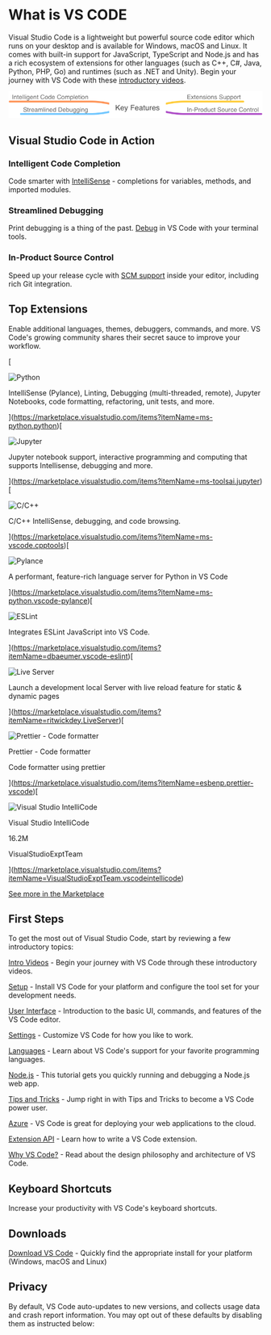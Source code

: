 # What is VS CODE

Visual Studio Code is a lightweight but powerful source code editor which runs on your desktop and is available for Windows, macOS and Linux. It comes with built-in support for JavaScript, TypeScript and Node.js and has a rich ecosystem of extensions for other languages (such as C++, C#, Java, Python, PHP, Go) and runtimes (such as .NET and Unity). Begin your journey with VS Code with these [introductory videos](https://code.visualstudio.com/docs/introvideos/overview).




<img src="./img/map.png/">

## Visual Studio Code in Action

### Intelligent Code Completion

Code smarter with [IntelliSense](https://code.visualstudio.com/docs/editor/intellisense) - completions for variables, methods, and imported modules.

### Streamlined Debugging

Print debugging is a thing of the past. [Debug](https://code.visualstudio.com/docs/editor/debugging) in VS Code with your terminal tools.

### In-Product Source Control

Speed up your release cycle with [SCM support](https://code.visualstudio.com/docs/editor/versioncontrol) inside your editor, including rich Git integration.

## Top Extensions

Enable additional languages, themes, debuggers, commands, and more. VS Code's growing community shares their secret sauce to improve your workflow.


[

![Python](https://ms-python.gallerycdn.vsassets.io/extensions/ms-python/python/2021.12.1559732655/1639078344000/Microsoft.VisualStudio.Services.Icons.Default)

IntelliSense (Pylance), Linting, Debugging (multi-threaded, remote), Jupyter Notebooks, code formatting, refactoring, unit tests, and more.





](https://marketplace.visualstudio.com/items?itemName=ms-python.python)[

![Jupyter](https://ms-toolsai.gallerycdn.vsassets.io/extensions/ms-toolsai/jupyter/2022.1.1001727824/1642757204831/Microsoft.VisualStudio.Services.Icons.Default)

Jupyter notebook support, interactive programming and computing that supports Intellisense, debugging and more.





](https://marketplace.visualstudio.com/items?itemName=ms-toolsai.jupyter)[

![C/C++](https://ms-vscode.gallerycdn.vsassets.io/extensions/ms-vscode/cpptools/1.8.0/1642548767114/Microsoft.VisualStudio.Services.Icons.Default)

C/C++ IntelliSense, debugging, and code browsing.





](https://marketplace.visualstudio.com/items?itemName=ms-vscode.cpptools)[

![Pylance](https://ms-python.gallerycdn.vsassets.io/extensions/ms-python/vscode-pylance/2022.1.3/1642813614625/Microsoft.VisualStudio.Services.Icons.Default)

A performant, feature-rich language server for Python in VS Code





](https://marketplace.visualstudio.com/items?itemName=ms-python.vscode-pylance)[

![ESLint](https://dbaeumer.gallerycdn.vsassets.io/extensions/dbaeumer/vscode-eslint/2.2.3/1642067257652/Microsoft.VisualStudio.Services.Icons.Default)

Integrates ESLint JavaScript into VS Code.





](https://marketplace.visualstudio.com/items?itemName=dbaeumer.vscode-eslint)[

![Live Server](https://ritwickdey.gallerycdn.vsassets.io/extensions/ritwickdey/liveserver/5.7.3/1642764158430/Microsoft.VisualStudio.Services.Icons.Default)

Launch a development local Server with live reload feature for static & dynamic pages





](https://marketplace.visualstudio.com/items?itemName=ritwickdey.LiveServer)[

![Prettier - Code formatter](https://esbenp.gallerycdn.vsassets.io/extensions/esbenp/prettier-vscode/9.1.0/1641225878548/Microsoft.VisualStudio.Services.Icons.Default)

Prettier - Code formatter

Code formatter using prettier





](https://marketplace.visualstudio.com/items?itemName=esbenp.prettier-vscode)[

![Visual Studio IntelliCode](https://visualstudioexptteam.gallerycdn.vsassets.io/extensions/visualstudioexptteam/vscodeintellicode/1.2.15/1639421677443/Microsoft.VisualStudio.Services.Icons.Default)

Visual Studio IntelliCode

16.2M

VisualStudioExptTeam









](https://marketplace.visualstudio.com/items?itemName=VisualStudioExptTeam.vscodeintellicode)

[See more in the Marketplace](https://marketplace.visualstudio.com/vscode)

## First Steps

To get the most out of Visual Studio Code, start by reviewing a few introductory topics:

[Intro Videos](https://code.visualstudio.com/docs/getstarted/introvideos) - Begin your journey with VS Code through these introductory videos.

[Setup](https://code.visualstudio.com/docs/setup/setup-overview) - Install VS Code for your platform and configure the tool set for your development needs.

[User Interface](https://code.visualstudio.com/docs/getstarted/userinterface) - Introduction to the basic UI, commands, and features of the VS Code editor.

[Settings](https://code.visualstudio.com/docs/getstarted/settings) - Customize VS Code for how you like to work.

[Languages](https://code.visualstudio.com/docs/languages/overview) - Learn about VS Code's support for your favorite programming languages.

[Node.js](https://code.visualstudio.com/docs/nodejs/nodejs-tutorial) - This tutorial gets you quickly running and debugging a Node.js web app.

[Tips and Tricks](https://code.visualstudio.com/docs/getstarted/tips-and-tricks) - Jump right in with Tips and Tricks to become a VS Code power user.

[Azure](https://code.visualstudio.com/docs/azure/extensions) - VS Code is great for deploying your web applications to the cloud.

[Extension API](https://code.visualstudio.com/api) - Learn how to write a VS Code extension.

[Why VS Code?](https://code.visualstudio.com/docs/editor/whyvscode) - Read about the design philosophy and architecture of VS Code.

## Keyboard Shortcuts

Increase your productivity with VS Code's keyboard shortcuts.

## Downloads

[Download VS Code](https://code.visualstudio.com/download) - Quickly find the appropriate install for your platform (Windows, macOS and Linux)

## Privacy

By default, VS Code auto-updates to new versions, and collects usage data and crash report information. You may opt out of these defaults by disabling them as instructed below:


